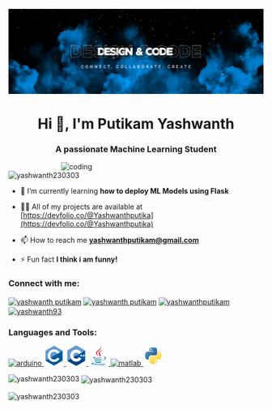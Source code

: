![logo](https://github.com/yashwanth230303/yashwanth230303/blob/main/148280039-301b677b-74e7-49f8-af75-15e7c9253d74.png)
<h1 align="center">Hi 👋, I'm Putikam Yashwanth</h1>
<h3 align="center">A passionate Machine Learning Student</h3>

<img align="right" alt="coding" width="400" src="https://user-images.githubusercontent.com/55389276/140866485-8fb1c876-9a8f-4d6a-98dc-08c4981eaf70.gif">



<p align="left"> <img src="https://komarev.com/ghpvc/?username=yashwanth230303&label=Profile%20views&color=0e75b6&style=flat" alt="yashwanth230303" /> </p>

- 🌱 I’m currently learning **how to deploy ML Models using Flask**

- 👨‍💻 All of my projects are available at [https://devfolio.co/@Yashwanthputika](https://devfolio.co/@Yashwanthputika)

- 📫 How to reach me **yashwanthputikam@gmail.com**

- ⚡ Fun fact **I think i am funny!**

<h3 align="left">Connect with me:</h3>
<p align="left">
<a href="https://linkedin.com/in/yashwanth putikam" target="blank"><img align="center" src="https://raw.githubusercontent.com/rahuldkjain/github-profile-readme-generator/master/src/images/icons/Social/linked-in-alt.svg" alt="yashwanth putikam" height="30" width="40" /></a>
<a href="https://fb.com/yashwanth putikam" target="blank"><img align="center" src="https://raw.githubusercontent.com/rahuldkjain/github-profile-readme-generator/master/src/images/icons/Social/facebook.svg" alt="yashwanth putikam" height="30" width="40" /></a>
<a href="https://instagram.com/yashwanthputikam" target="blank"><img align="center" src="https://raw.githubusercontent.com/rahuldkjain/github-profile-readme-generator/master/src/images/icons/Social/instagram.svg" alt="yashwanthputikam" height="30" width="40" /></a>
<a href="https://www.codechef.com/users/yashwanth93" target="blank"><img align="center" src="https://cdn.jsdelivr.net/npm/simple-icons@3.1.0/icons/codechef.svg" alt="yashwanth93" height="30" width="40" /></a>
</p>

<h3 align="left">Languages and Tools:</h3>
<p align="left"> <a href="https://www.arduino.cc/" target="_blank" rel="noreferrer"> <img src="https://cdn.worldvectorlogo.com/logos/arduino-1.svg" alt="arduino" width="40" height="40"/> </a> <a href="https://www.cprogramming.com/" target="_blank" rel="noreferrer"> <img src="https://raw.githubusercontent.com/devicons/devicon/master/icons/c/c-original.svg" alt="c" width="40" height="40"/> </a> <a href="https://www.w3schools.com/cpp/" target="_blank" rel="noreferrer"> <img src="https://raw.githubusercontent.com/devicons/devicon/master/icons/cplusplus/cplusplus-original.svg" alt="cplusplus" width="40" height="40"/> </a> <a href="https://www.java.com" target="_blank" rel="noreferrer"> <img src="https://raw.githubusercontent.com/devicons/devicon/master/icons/java/java-original.svg" alt="java" width="40" height="40"/> </a> <a href="https://www.mathworks.com/" target="_blank" rel="noreferrer"> <img src="https://upload.wikimedia.org/wikipedia/commons/2/21/Matlab_Logo.png" alt="matlab" width="40" height="40"/> </a> <a href="https://www.python.org" target="_blank" rel="noreferrer"> <img src="https://raw.githubusercontent.com/devicons/devicon/master/icons/python/python-original.svg" alt="python" width="40" height="40"/> </a> </p>

<p><img align="left" src="https://github-readme-stats.vercel.app/api/top-langs?username=yashwanth230303&show_icons=true&locale=en&layout=compact" alt="yashwanth230303" /></p>

<p>&nbsp;<img align="center" src="https://github-readme-stats.vercel.app/api?username=yashwanth230303&show_icons=true&locale=en" alt="yashwanth230303" /></p>

<p><img align="center" src="https://github-readme-streak-stats.herokuapp.com/?user=yashwanth230303&" alt="yashwanth230303" /></p>

